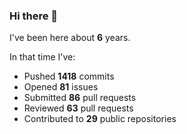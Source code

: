 ### Hi there 👋

I've been here about **6** years.

In that time I've:

- Pushed **1418** commits
- Opened **81** issues
- Submitted **86** pull requests
- Reviewed **63** pull requests
- Contributed to **29** public repositories

<!-- ![My scrobbles](https://lastfm-recently-played.vercel.app/api?user=dotdub) -->
